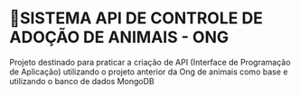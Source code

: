 # 🐾SISTEMA API DE CONTROLE DE ADOÇÃO DE ANIMAIS - ONG

Projeto destinado para praticar a criação de API (Interface de Programação de Aplicação) utilizando o projeto anterior da Ong de animais como base e utilizando o banco de dados MongoDB

